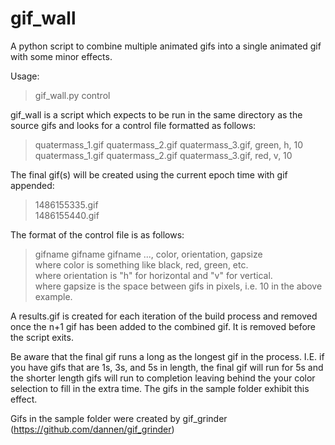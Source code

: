 # gif_wall
A python script to combine multiple animated gifs into a single animated gif with some minor effects.

Usage:

>gif_wall.py control<br>

gif_wall is a script which expects to be run in the same directory as the source gifs and looks for a control file formatted as follows:

>quatermass_1.gif quatermass_2.gif quatermass_3.gif, green, h, 10<br>
>quatermass_1.gif quatermass_2.gif quatermass_3.gif, red, v, 10<br>


The final gif(s) will be created using the current epoch time with gif appended:

> 1486155335.gif<br>
> 1486155440.gif<br>

The format of the control file is as follows:

> gifname gifname gifname ..., color, orientation, gapsize<br>
> where color is something like black, red, green, etc.<br>
> where orientation is "h" for horizontal and "v" for vertical.<br>
> where gapsize is the space between gifs in pixels, i.e. 10 in the above example.<br>

A results.gif is created for each iteration of the build process and removed once the n+1 gif has been added to the combined gif.  It is removed before the script exits.

Be aware that the final gif runs a long as the longest gif in the process.  I.E. if you have gifs that are 1s, 3s, and 5s in length, the final gif will run for 5s and the shorter length gifs will run to completion leaving behind the your color selection to fill in the extra time.  The gifs in the sample folder exhibit this effect.

Gifs in the sample folder were created by gif_grinder (https://github.com/dannen/gif_grinder)
